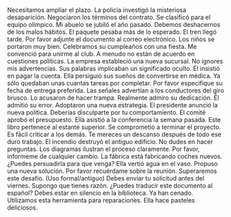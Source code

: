 Necesitamos ampliar el plazo.
La policía investigó la misteriosa desaparición.
Negociaron los términos del contrato.
Se clasificó para el equipo olímpico.
Mi abuelo se jubiló el año pasado.
Debemos deshacernos de los malos hábitos.
El paquete pesaba más de lo esperado.
El tren llegó tarde.
Por favor adjunte el documento al correo electrónico.
Los niños se portaron muy bien.
Celebramos su cumpleaños con una fiesta.
Me convenció para unirme al club.
A menudo no están de acuerdo en cuestiones políticas.
La empresa estableció una nueva sucursal.
No ignores mis advertencias.
Sus palabras implicaban un significado oculto.
Él insistió en pagar la cuenta.
Ella persiguió sus sueños de convertirse en médica.
Ya sólo quedaban unas cuantas tareas por completar.
Por favor especifique su fecha de entrega preferida.
Las señales advertían a los conductores del giro brusco.
Lo acusaron de hacer trampa.
Realmente admiro su dedicación.
Él admitió su error.
Adoptaron una nueva estrategia.
El presidente anunció la nueva política.
Deberías disculparte por tu comportamiento.
El comité aprobó el presupuesto.
Ella asistió a la conferencia la semana pasada.
Este libro pertenece al estante superior.
Se comprometió a terminar el proyecto.
Es fácil criticar a los demás.
Te mereces un descanso después de todo ese duro trabajo.
El incendio destruyó el antiguo edificio.
No dudes en hacer preguntas.
Los diagramas ilustran el proceso claramente.
Por favor, informeme de cualquier cambio.
La fábrica está fabricando coches nuevos.
¿Puedes persuadirla para que venga?
Ella vertió agua en el vaso.
Propuso una nueva solución.
Por favor recuérdame sobre la reunión.
Superaremos este desafío. (Uso formal/antiguo)
Debes enviar tu solicitud antes del viernes.
Supongo que tienes razón.
¿Puedes traducir este documento al español?
Debes estar en silencio en la biblioteca.
Ya han cenado.
Utilizamos esta herramienta para reparaciones.
Ella hace pasteles deliciosos.
